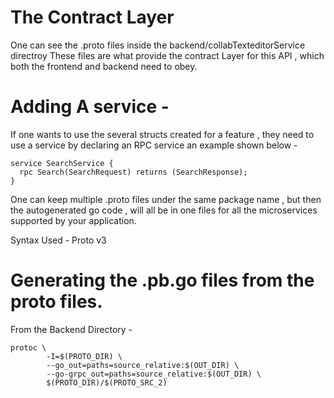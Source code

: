 # The Contract Layer
One can see the .proto files inside the backend/collabTexteditorService directroy 
These files are what provide the contract Layer for this API , which both the frontend 
and backend need to obey.

# Adding A service - 
If one wants to use the several structs created for a feature , they need to use 
a service by declaring an RPC service an example shown below - 

``` 
service SearchService {
  rpc Search(SearchRequest) returns (SearchResponse);
}
```

One can keep multiple .proto files under the same package name , but then 
the autogenerated go code , will all be in one files for all the microservices
supported by your application.

Syntax Used - Proto v3

# Generating the .pb.go files from the proto files.

From the Backend Directory - 

```
protoc \
		-I=$(PROTO_DIR) \
		--go_out=paths=source_relative:$(OUT_DIR) \
		--go-grpc_out=paths=source_relative:$(OUT_DIR) \
		$(PROTO_DIR)/$(PROTO_SRC_2)
```
